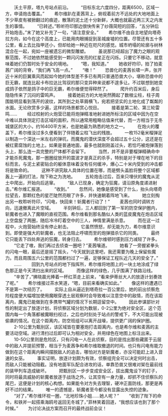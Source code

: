 　　沃土平原，塔九号站点前沿。
　　“目标东北六度四分，距离6500，区域一方，申请炮击覆盖。”
　　希尔维趴在麦茜背上，俯视着前方不远处的大地地面上不少草皮有被掀翻过的痕迹，散落的泥土还十分新鲜，大概也就最近两三天之内发生的事情。
　　“已转述。”聆听符印那边很快传来了纱薇简短的回答，“五分钟后开始炮击。”末了她又补充了一句，“请注意安全。”
　　希尔维不由自主地望向塔奇拉方向，如今在这个高度上，已能用肉眼捕捉到圣城废墟的位置。尽管还有五十多公里，看上去比指甲还小，但却给她一种近在咫尺的感觉。城市坍塌的轮廓与树林混合在一起，宛如一座被遗忘的微型雕塑。
　　虽说那已经超出了魔力之眼的观察范围，不过她依然能感受到一颗闪闪发亮的红星正在闪烁。只要它不移动，就意味着她们仍暂时处于安全的境地。
　　“嗯，我知道。”
　　她收好符印，拍了拍麦茜广阔的背脊，“我们再飞高一点。”
　　“嗷！”
　　恐兽化的麦茜长啸一声，张开近十米的巨翼乘风而起如今她的体型差不多已有两只普通恐兽大小，堪称恐兽中的巨无霸，就连比起卡布拉达比驾驭的那只变异种来说都不遑多让。不过联想到她变成鸽子依然是鸽子中的巨无霸，希尔维便觉得释然了。
　　爬升约百米后，身后隐隐传来了沉闷的雷鸣声。
　　接着她前方的大地突然腾起了数根尘柱，柱子周围能明显看到荡开的波纹，其所到之处草屑横飞，宛若把坚实的土地化成了粼粼的水面。无论欣赏多少遍，这样的场景都赏心悦目。
　　接着是第二轮、第三轮雷鸣……
　　经过校射的火炮营已能将炮弹精准地射进她所标注的区域中因为在空中难以具体测定打击区域的面积，所以通常用粗略估值来代替，而一方相当于无冬城堡区的大小，约16400平方米，也是她最为熟悉的地方之一。
　　在炮火的覆盖下，希尔维没过多久便看到了伴随着尘柱飞出的残肢。
　　一枚152毫米榴弹足以制造一个深达一米左右的弹坑，而魔鬼的潜伏深度不会超过五十公分，这还是在被红雾腐蚀的土地上。如果是普通地面，最多也就刚刚盖过头，若恰巧被炮弹落到头上，那么连一具完整的尸体都不会留下。
　　当然，并不是非要榴弹精确命中才能杀死魔鬼，那一圈圈绽放开的震波才是真正的杀手，特别是对于埋在地下的目标而言。与泥土紧密贴合的躯体意味着没有任何缓冲，爆心二十米内受到的冲击都将是致命的。
　　这种不讲究敌人具体的位置在哪，而是劈头盖脸将整个区域都轰上一遍的打法，陛下称之为洗地。
　　五轮炮击过后，百来只埋伏的魔鬼从泥土中爬出，开始向后逃窜。
　　“敌人已现身，确定为狂魔，请沿原角度递进射击。”希尔维汇报道。
　　“收到。”
　　忽然间，她像是感受到了什么，抬头向塔奇拉望去，那颗红色的星芒陡然亮眼了许多，并快速朝着阵地飞来。
　　她立刻掏出另一枚聆听符印，“闪电，快回来！斩魔者行动了！”
　　麦茜也同时调转方向，迅速撤离此片空域。
　　半刻钟后，三人都回到了第一军的防空保护圈内，斩魔者也进入了魔眼的直视范围。希尔维看到那名酷似人类的蓝皮魔鬼在炮击区域上空盘旋了两圈，随后冷冷盯着空中的三人，神情里满是杀意。
　　而在这一过程中，火炮营始终没有停止射击。
　　它虽然愤怒，却无能为力，希尔维意识到。即使是强大的斩魔者，也无法阻止呼啸而至的炮弹猎杀它的同类。
　　最终它只能丢下四处奔逃的狂魔，转身归去。
　　希尔维顿时感到压力减轻了许多。
　　“它走了嗷，我们再过去侦查一圈吧？”麦茜嚷道。
　　她看了一旁握紧拳头的闪电一眼，最后还是摇了摇头，“今天就到这里吧，我还需要为晚上保留些魔力。而且周围五六公里的范围都扫过了一遍，足够保证工程队近几天的安全了。”
　　……
　　回到九号站点的地下指挥所，希尔维将地图上的一块土地涂成了绿色那正是今天清扫出来的区域。
　　而像这样的绿色，几乎围满了铁路沿线。
　　“辛苦了，”拂晓晨光捧着一杯红茶走上前来，“看来伊蒂丝大人的放逐计划奏效了呢。”
　　希尔维接过茶水笑道，“嗯，目前来看确实如此。”
　　像这样的遭遇已不是第一次经历了。
　　实际上自从逼近到塔奇拉一百公里后，她的前出侦察危险程度便大幅增加使用魔眼穿透土层观察时会导致难以注意空中的敌情，而在该距离内，魔鬼已能做到在多携带气罐的情况下长期逗留空中。
　　因此参谋部针对性的制定出了放逐计划，将侦察区域分划为数层，0-2公里为绝对安全区，这个范围内每一个角落都被魔眼扫视过，之后也时刻处于站点的警戒下，不大可能出现被偷袭的情况。在这个距离内，防空班组可以离开战壕，提供更广阔的保护圈。
　　2-10公里为甄别区，该区域皆在要塞炮打击距离内，也是希尔维和麦茜的主要活动空域。进行清扫过后即可认为相对安全，并用绿色在地图上标注出来。
　　10-50公里则是危险区，只有闪电一人在此侦察，目的是找出那些藏匿于云层中的敌人并提前预警，相当于为麦茜争和希尔维取撤退的时间。也只有闪电有能力做到在这个距离内瞬间摆脱敌人的追击，哪怕对方是斩魔者，亦没可能赶上进入音速的女巫。
　　事实证明，放逐计划颇为有效，侦察组完全可以决定何时出击，而敌人只能被动阻截。没有地面军队配合进攻的话，单靠恐兽又很难对架在最前线的装甲列车造成破坏。
　　把甄别区一步步变成安全区，拔出魔鬼设下的钉子，同时将最具威胁的斩魔者放逐于战场之外，让其空有一身力量，却抓不住侦察队的尾巴，这便是计划的核心构想。如果能令对方失去理智，硬冲正面防线，那更是再好不过的结果。
　　唯一的遗憾是，斩魔者至今都没有显露出失控的迹象。
　　“对了，”希尔维环视一圈，“北地珍珠小姐……她人呢？”
　　“收到了陛下的命令，和铁斧一起搭乘海鸥号返回无冬城了，”菲林笑着回道，“我想应该也到了那个时候。”
　　为讨论决战方案而召开的最终战前会议！